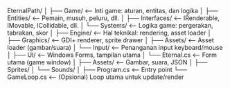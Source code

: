EternalPath/
│
├── Game/ <-- Inti game: aturan, entitas, dan logika
│ ├── Entities/ <-- Pemain, musuh, peluru, dll.
│ ├── Interfaces/ <-- IRenderable, IMovable, ICollidable, dll.
│ └── Systems/ <-- Logika game: pergerakan, tabrakan, skor
│
├── Engine/ <-- Hal teknikal: rendering, asset loader
│ ├── Graphics/ <-- GDI+ renderer, sprite drawer
│ ├── Assets/ <-- Asset loader (gambar/suara)
│ └── Input/ <-- Penanganan input keyboard/mouse
│
├── UI/ <-- Windows Forms, tampilan utama
│ └── Eternal.cs <-- Form utama (game window)
│
├── Assets/ <-- Gambar, suara, JSON
│ ├── Sprites/
│ └── Sounds/
│
├── Program.cs <-- Entry point
└── GameLoop.cs <-- (Opsional) Loop utama untuk update/render
